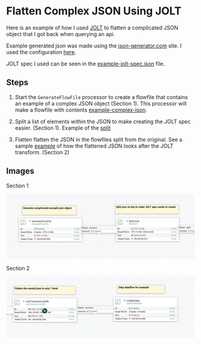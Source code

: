 # Flatten Complex JSON Using JOLT

Here is an example of how I used [JOLT](https://jolt-demo.appspot.com/#inception) to flatten a complicated JSON object that I got back when querying an api.

Example generated json was made using the [json-generator.com](https://www.json-generator.com/) site. I used the configuration [here](json-generator.spec).

JOLT spec I used can be seen in the [example-jolt-spec.json](./example-jolt-spec.json) file.

## Steps

1. Start the `GenerateFlowFile` processor to create a flowfile that contains an example of a complex JSON object (Section 1). This processor will make a flowfile with contents [example-complex-json](./example-complex-json.json).

2. Split a list of elements within the JSON to make creating the JOLT spec easier. (Section 1). Example of the [split](./example-split-json.json)

3. Flatten flatten the JSON in the flowfiles split from the original. See a sample [example](./example-flattened-json.json) of how the flattened JSON looks after the JOLT transform. (Section 2)

## Images

Section 1

![Flow Section 1](docs/images/section-1.png "Flow Section 1")

Section 2

![Flow Section 2](docs/images/section-2.png "Flow Section 2")
